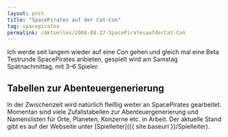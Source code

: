 ```yaml
---
layout: post
title: "SpacePirates auf der Cat-Con"
tag: spacepirates
permalink: /Aktuelles/2008-08-27-SpacePiratesaufderCat-Con
---
```


Ich werde seit langem wieder auf eine Con gehen und gleich mal eine Beta Testrunde SpacePirates anbieten, gespielt wird am Samstag Spätnachmittag, mit 3&ndash;6 Spieler.

## Tabellen zur Abenteuergenerierung

In der Zwischenzeit wird natürlich fleißig weiter an SpacePirates gearbeitet. Momentan sind viele Zufallstabellen zur Abenteuergenerierung und Namenslisten für Orte, Planeten, Konzerne etc. in Arbeit. Der aktuelle Stand gibt es auf der Webseite unter [Spielleiter]({{ site.baseurl }}/Spielleiter).


